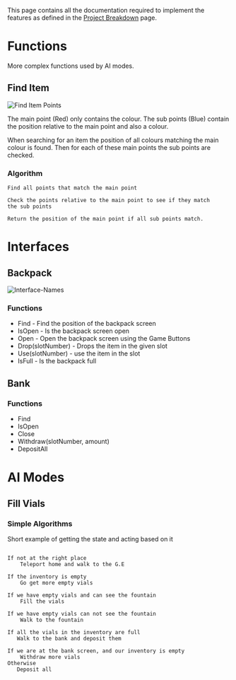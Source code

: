 This page contains all the documentation required to implement the features as defined in the [Project Breakdown](project-breakdown) page.

# Functions
More complex functions used by AI modes.

## Find Item
![Find Item Points](https://docs.google.com/drawings/d/1YjvaqdUUhk1-R2Qv2UniBpinVM9ouAEUcydLk-yLAtw/pub?w=358&h=231)

The main point (Red) only contains the colour. The sub points (Blue) contain the position relative to the main point and also a colour.

When searching for an item the position of all colours matching the main colour is found.
Then for each of these main points the sub points are checked.

### Algorithm
```
Find all points that match the main point

Check the points relative to the main point to see if they match
the sub points

Return the position of the main point if all sub points match.
```

# Interfaces
## Backpack
![Interface-Names](https://googledrive.com/host/0Bx-d6G8hYwBPWlBfMzEyMEhNQ00/gametabs/backpack.png)

### Functions
- Find - Find the position of the backpack screen
- IsOpen -  Is the backpack screen open
- Open - Open the backpack screen using the Game Buttons
- Drop(slotNumber) - Drops the item in the given slot
- Use(slotNumber) - use the item in the slot
- IsFull - Is the backpack full

## Bank
### Functions
- Find
- IsOpen
- Close
- Withdraw(slotNumber, amount)
- DepositAll

# AI Modes
## Fill Vials
### Simple Algorithms

Short example of getting the state and acting based on it
```

If not at the right place
    Teleport home and walk to the G.E

If the inventory is empty
    Go get more empty vials

If we have empty vials and can see the fountain
    Fill the vials

If we have empty vials can not see the fountain
    Walk to the fountain

If all the vials in the inventory are full
   Walk to the bank and deposit them

If we are at the bank screen, and our inventory is empty
    Withdraw more vials
Otherwise
   Deposit all

```